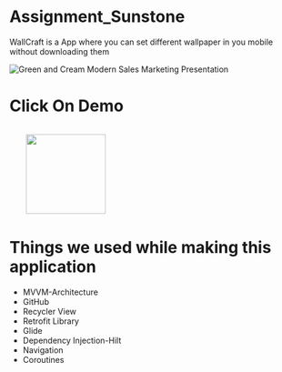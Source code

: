 # Assignment_Sunstone
WallCraft is a App where you can set different wallpaper in you mobile without downloading them

![Green and Cream Modern Sales Marketing Presentation](https://user-images.githubusercontent.com/86509987/149639646-8b3f8faf-7026-4db1-bd86-12d7e77f5af1.png)


# Click On Demo
  <code>
    <a href="https://drive.google.com/file/d/1v8lT75mGaV-6GpfbEUHQo6GZ5nj9TkBx/view?usp=sharing" title="Playstore Profile"><img height="140" width="140" src="https://encrypted-tbn0.gstatic.com/images?q=tbn:ANd9GcRgwJcz642pA7mLR5u44OirKSJjfxOoOqWbpNx7vgDP0NI4snSp68daLp-JccwzoGUIARw&usqp=CAU"></a></code>


# Things we used while making this application
* MVVM-Architecture
* GitHub
* Recycler View
* Retrofit Library
* Glide
* Dependency Injection-Hilt
* Navigation
* Coroutines

